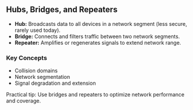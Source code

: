 ## Hubs, Bridges, and Repeaters

- **Hub:** Broadcasts data to all devices in a network segment (less secure, rarely used today).
- **Bridge:** Connects and filters traffic between two network segments.
- **Repeater:** Amplifies or regenerates signals to extend network range.

### Key Concepts
- Collision domains
- Network segmentation
- Signal degradation and extension

Practical tip: Use bridges and repeaters to optimize network performance and coverage.
